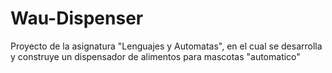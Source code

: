 # Wau-Dispenser
Proyecto de la asignatura "Lenguajes y Automatas", en el cual se desarrolla y construye un dispensador de alimentos para mascotas "automatico"
